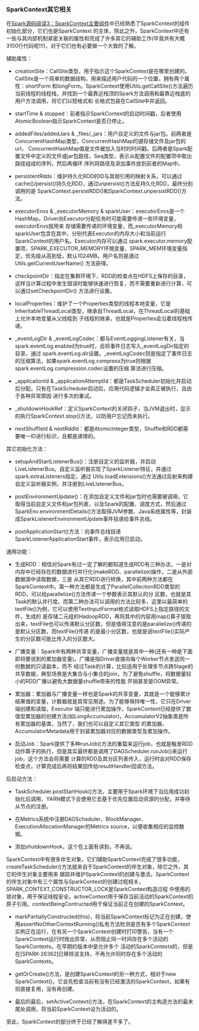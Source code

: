 ### SparkContext其它相关

在[Spark源码阅读3：SparkContext主要组件](../master/docs/sparkcontext-components.md)中已经熟悉了SparkContext的组件初始化部分，它们也是SparkContext
的主体，除此之外，SparkContext中还有一些与其内部机制紧密关联的属性和完成了许多其它的辅助工作(毕竟共有大概3100行代码呢!!!)，对于它们也有必要做一个大致的了解。

辅助属性：
  * creationSite：CallSite类型，用于指示这个SparkContext是在哪里创建的。CallSite是一个简单的数据结构，用来描述用户代码的一个位置，拥有两个属性：shortForm
  和longForm。SparkContext使用Utils.getCallSite()方法遍历当前线程的线程栈，并找到一个最靠近栈顶的Spark方法调用和最靠近栈底的用户方法调用，将它们以短格式和
  长格式包装在CallSite中并返回。

  * startTime & stopped：前者指示SparkContext的启动时间戳，后者使用AtomicBoolean指示SparkContext是否已停止。

  * addedFiles/addedJars & _files/_jars：用户自定义的文件与jar包。前两者是ConcurrentHashMap类型，ConcurrentHashMap的键存储文件及jar包的url，
  ConcurrentHashMap值是文件被加入当时的时间戳。后两者是Spark配置文件中定义的文件或jar包路径，Seq类型，表示从配置文件的配置项中取出路径组成的序列，然后再循环
  序列将路径及添加事件放到前者的Map中。

  * persistentRdds：维护持久化RDD的ID与其弱引用的映射关系，可以通过cache()/persist()持久化RDD，通过unpersist()方法反持久化RDD，最终分别调用的是
  SparkContext.persistRDD()和SparkContext.unpersistRDD()方法。

  * executorEnvs & _executorMemory & sparkUser：executorEnvs是一个HashMap，Driver向Executor分配任务时可能需要传递一些环境变量，executorEnvs就用来
  存储需要传递的环境变量，而_executorMemory和sparkUser包含在其中，分别代表Executor的内存大小和当前运行SparkContext的用户名。Executor内存可以通过
  spark.executor.memory配置项、SPARK_EXECUTOR_MEMORY环境变量、SPARK_MEM环境变量指定，优先级从高到低，默认1024MB。用户名则是通过Utils.getCurrentUserName()
  方法获得。

  * checkpointDir：指定在集群环境下，RDD的检查点在HDFS上保存的目录，这样当计算过程中发生错误时能够快速进行恢复，而不需要重新进行计算，可以通过setCheckpointDir()
  方法进行设置。

  * localProperties：维护了一个Properties类型的线程本地变量，它是InheritableThreadLocal类型，继承自ThreadLocal，在ThreadLocal的基础上允许本地变量从父线程到
  子线程的继承，也就是Properties会沿着线程栈传递。

  * _eventLogDir & _eventLogCodec：都与EventLoggingListener有关，当spark.eventLog.enabled为true时，会将事件日志写入_eventLogDir指定的目录，通过
  spark.eventLog.dir设置。_eventLogCodec则是指定了事件日志的压缩算法，如果spark.eventLog.compress为true则根据spark.eventLog.compression.codec设置的压缩
  算法进行压缩。

  * _applicationId & _applicationAttemptId：都是TaskScheduler初始化并启动后分配，只有在TaskScheduler启动后，应用代码逻辑才会真正被执行，且由于各种异常原因
  进行多次的重试。

  * _shutdownHookRef：定义SparkContext的关闭钩子，当JVM退出时，显示的执行SparkContext.stop()方法，以防用户忘记而未执行。

  * nextShuffleId & nextRddId：都是AtomicInteger类型，Shuffle和RDD都需要唯一ID进行标识，且都是递增的。

其它初始化方法：
  * setupAndStartListenerBus()：注册自定义的监听器，并启动LiveListenerBus。自定义监听器实现了SparkListener特征，并通过spark.extraListeners指定。通过
  Utils.loadExtensions()方法通过反射来构建自定义监听器实例，并注册到LiveListenerBus。

  * postEnvironmentUpdate()：在添加自定义文件和jar包时也需要被调用，它取得当前自定义文件和jar包列表，以及Spark的配置、调度方式，然后通过
  SparkEnv.environmentDetails()方法取得JVM参数、Java系统属性等，封装成SparkListenerEnvironmentUpdate事件投递给事件总线。

  * postApplicationStart()方法：向事件总线投递SparkListenerApplicationStart事件，表示应用已启动。

通用功能：
  * 生成RDD：相信对Spark有过一定了解的都知道生成RDD有三种办法，一是对内存中已经存在的数据进行并行化(makeRDD、parallelize)操作，二是从外部数据源中读取数据，三是
  从其它RDD进行转换，其中前两种方法都在SparkContext中。第一种方法都是生成了ParallelCollectionRDD类型的RDD，可以给parallelize()方法传递一个参数表示其默认的分
  区数，也就是其Task的默认并行度。而第二种办法可以调用的方法比较多，这里以最简单的textFile()为例，它可以使用TextInputFormat格式读取HDFS上指定路径的文件，生成的
  是存储二元组的HadoopRDD，再将其中的内容用map()算子提取出来，textFile也可以传递默认分区数，但是值得注意的是parallelize()传递的是默认分区数，而textFile()传递
  的是最小分区数，也就是说textFile()实际产生的分区数可能比传入的分区数大。

  * 广播变量：Spark中有两种共享变量，广播变量就是其中一种(还有一种是下面即将要说到的累加器变量)。广播是指Driver直接向每个Worker节点发送同一份数据的只读副本，而不
  经过Task的计算，比较适用于处理多节点跨Stage的共享数据，典型场景是大集合与小集合的join，为了避免shuffle，将数据量较小的RDD广播以避免大数据量shuffle带来的性能
  开销甚至是OOM异常。

  * 累加器：累加器与广播变量一样也是Spark的共享变量，其就是一个能够累计结果值的变量，计数器就是其常见用途。为了能够保持唯一性，它只在Driver端创建和读取，Executor
  端只能进行累加操作，SparkContext已经提供了数值型累加器的创建方法(如LongAccumulator)，AccumulatorV2抽象类是所有累加器的基类，当然了，我们也可以自定义其它类型
  的累加器，AccumulatorMetadata用于封装累加器对应的数据类型及累加操作。

  * 启动Job：Spark提供了多种runJob()方法的重载来运行job，也就是触发RDD动作算子的执行，但是其实最终都是调用了DAGScheduler.runJob()来运行job，这个方法会将需要
  计算的RDD及其分区列表传入，运行时会对RDD保存检查点，计算完成后再将结果回传给resultHandler回调方法。

后启动方法：
  * TaskScheduler.postStartHook()方法，主要用于Spark环境下当应用成功初始化后调用，YARN模式下会使用它去基于优先位置启动资源的分配，并等待从节点的注册。

  * 在Metrics系统中注册DAGScheduler、BlockManager、ExecutionAllocationManager的Metrics source，以便收集相应的监控数据。

  * 添加shutdownHook，这个在上面有讲到，不再说。

SparkContext中有很多伴生对象，它们辅助SparkContext完成了很多功能，createTaskScheduler()方法就来自于SparkContext的伴生对象，除它之外，其它的伴生对象主要用来
跟踪并维护SparkContext的创建与激活。SparkContext的伴生对象中有三个属性与SparkContext的创建过程相关，SPARK_CONTEXT_CONSTRUCTOR_LOCK是SparkContext构造过程
中使用的锁对象，用于保证线程安全。activeContext用于保存当前活动的SparkContext的原子引用。contextBeingContructed用于保证当前正在创建的SparkContext。
  * markPartiallyConstructed(this)，将当前SparkContext标记为正在创建，使用assertNoOtherContextRunning()私有方法检测是否有多个SparkContext
  实例正在运行，在有另一个SparkContext创建时打印警告，当有一个SparkContext运行时抛出异常，从而阻止同一时间存在多个活动的SparkContexts。在早期的版本中是允许多个
  活动的SparkContexts的，但是在[SPARK-26362]已移除该支持，不再允许同时存在多个活动的SparkContexts。

  * getOrCreate()方法，是创建SparkContext的另一种方式，相对于new SparkContext()，它会先检查当前有没有已经激活的SparkContext，如果有则直接复用，没有再创建。

  * 最后的最后，setActiveContext()方法，在SparkContext的主构造方法的最末尾处调用，将当前SparkContext设为活动的。

至此，SparkContext的部分终于已经了解得差不多了。